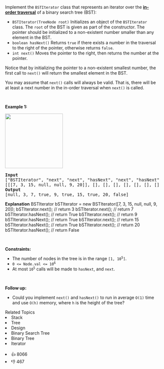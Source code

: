 <p>Implement the <code>BSTIterator</code> class that represents an iterator over the <strong><a href="https://en.wikipedia.org/wiki/Tree_traversal#In-order_(LNR)" target="_blank">in-order traversal</a></strong> of a binary search tree (BST):</p>

<ul> 
 <li><code>BSTIterator(TreeNode root)</code> Initializes an object of the <code>BSTIterator</code> class. The <code>root</code> of the BST is given as part of the constructor. The pointer should be initialized to a non-existent number smaller than any element in the BST.</li> 
 <li><code>boolean hasNext()</code> Returns <code>true</code> if there exists a number in the traversal to the right of the pointer, otherwise returns <code>false</code>.</li> 
 <li><code>int next()</code> Moves the pointer to the right, then returns the number at the pointer.</li> 
</ul>

<p>Notice that by initializing the pointer to a non-existent smallest number, the first call to <code>next()</code> will return the smallest element in the BST.</p>

<p>You may assume that <code>next()</code> calls will always be valid. That is, there will be at least a next number in the in-order traversal when <code>next()</code> is called.</p>

<p>&nbsp;</p> 
<p><strong class="example">Example 1:</strong></p> 
<img alt="" src="https://assets.leetcode.com/uploads/2018/12/25/bst-tree.png" style="width: 189px; height: 178px;" /> 
<pre>
<strong>Input</strong>
["BSTIterator", "next", "next", "hasNext", "next", "hasNext", "next", "hasNext", "next", "hasNext"]
[[[7, 3, 15, null, null, 9, 20]], [], [], [], [], [], [], [], [], []]
<strong>Output</strong>
[null, 3, 7, true, 9, true, 15, true, 20, false]
</pre>

<strong>Explanation</strong>
BSTIterator bSTIterator = new BSTIterator([7, 3, 15, null, null, 9, 20]);
bSTIterator.next();    // return 3
bSTIterator.next();    // return 7
bSTIterator.hasNext(); // return True
bSTIterator.next();    // return 9
bSTIterator.hasNext(); // return True
bSTIterator.next();    // return 15
bSTIterator.hasNext(); // return True
bSTIterator.next();    // return 20
bSTIterator.hasNext(); // return False
</pre>

<p>&nbsp;</p> 
<p><strong>Constraints:</strong></p>

<ul> 
 <li>The number of nodes in the tree is in the range <code>[1, 10<sup>5</sup>]</code>.</li> 
 <li><code>0 &lt;= Node.val &lt;= 10<sup>6</sup></code></li> 
 <li>At most <code>10<sup>5</sup></code> calls will be made to <code>hasNext</code>, and <code>next</code>.</li> 
</ul>

<p>&nbsp;</p> 
<p><strong>Follow up:</strong></p>

<ul> 
 <li>Could you implement <code>next()</code> and <code>hasNext()</code> to run in average <code>O(1)</code> time and use&nbsp;<code>O(h)</code> memory, where <code>h</code> is the height of the tree?</li> 
</ul>

<div><div>Related Topics</div><div><li>Stack</li><li>Tree</li><li>Design</li><li>Binary Search Tree</li><li>Binary Tree</li><li>Iterator</li></div></div><br><div><li>👍 8066</li><li>👎 467</li></div>